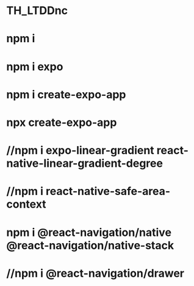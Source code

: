 # TH_LTDDnc
# npm i
# npm i expo 
# npm i create-expo-app
# npx create-expo-app <name-prj>
# //npm i expo-linear-gradient react-native-linear-gradient-degree
# //npm i react-native-safe-area-context
# npm i @react-navigation/native @react-navigation/native-stack 
# //npm i @react-navigation/drawer

